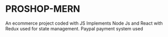 # PROSHOP-MERN
An ecommerce project coded with JS 
Implements Node Js and React with Redux used for state management.
Paypal payment system used
